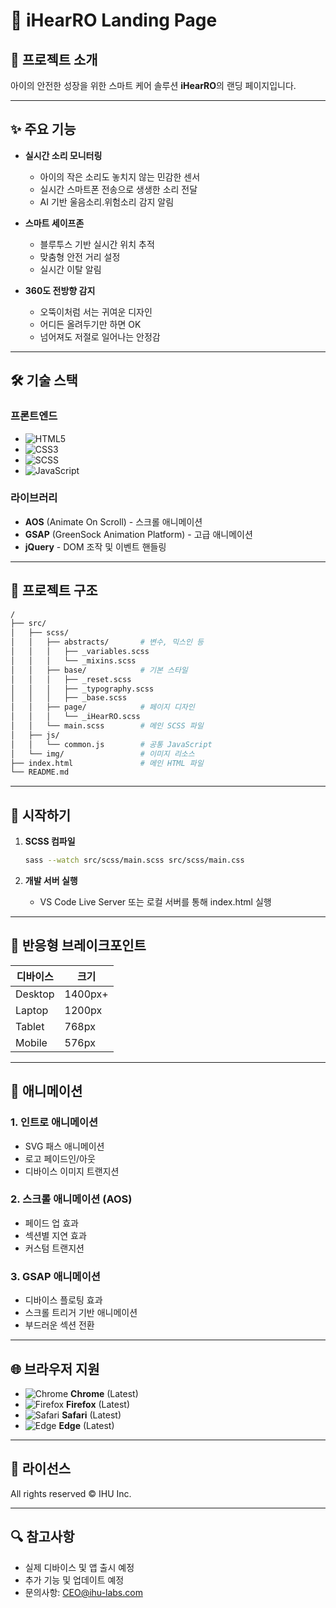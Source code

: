 # 🌟 iHearRO Landing Page

## 📝 프로젝트 소개

아이의 안전한 성장을 위한 스마트 케어 솔루션 **iHearRO**의 랜딩 페이지입니다.

---

## ✨ 주요 기능

* **실시간 소리 모니터링**
  * 아이의 작은 소리도 놓치지 않는 민감한 센서
  * 실시간 스마트폰 전송으로 생생한 소리 전달
  * AI 기반 울음소리.위험소리 감지 알림

* **스마트 세이프존**
  * 블루투스 기반 실시간 위치 추적
  * 맞춤형 안전 거리 설정
  * 실시간 이탈 알림

* **360도 전방향 감지**
  * 오뚝이처럼 서는 귀여운 디자인
  * 어디든 올려두기만 하면 OK
  * 넘어져도 저절로 일어나는 안정감

---

## 🛠️ 기술 스택

### 프론트엔드
* ![HTML5](https://img.shields.io/badge/HTML5-E34F26?style=flat-square&logo=html5&logoColor=white)
* ![CSS3](https://img.shields.io/badge/CSS3-1572B6?style=flat-square&logo=css3&logoColor=white)
* ![SCSS](https://img.shields.io/badge/SCSS-CC6699?style=flat-square&logo=sass&logoColor=white)
* ![JavaScript](https://img.shields.io/badge/JavaScript-F7DF1E?style=flat-square&logo=javascript&logoColor=black)

### 라이브러리
* **AOS** (Animate On Scroll) - 스크롤 애니메이션
* **GSAP** (GreenSock Animation Platform) - 고급 애니메이션
* **jQuery** - DOM 조작 및 이벤트 핸들링

---

## 📁 프로젝트 구조

```bash
/
├── src/
│   ├── scss/
│   │   ├── abstracts/       # 변수, 믹스인 등
│   │   │   ├── _variables.scss
│   │   │   └── _mixins.scss
│   │   ├── base/            # 기본 스타일
│   │   │   ├── _reset.scss
│   │   │   ├── _typography.scss
│   │   │   ├── _base.scss
│   │   ├── page/            # 페이지 디자인
│   │   │   └── _iHearRO.scss
│   │   └── main.scss        # 메인 SCSS 파일
│   ├── js/
│   │   └── common.js        # 공통 JavaScript
│   └── img/                 # 이미지 리소스
├── index.html               # 메인 HTML 파일
└── README.md
```

---

## 🚀 시작하기

1. **SCSS 컴파일**
   ```bash
   sass --watch src/scss/main.scss src/scss/main.css
   ```

2. **개발 서버 실행**
   * VS Code Live Server 또는 로컬 서버를 통해 index.html 실행

---

## 📱 반응형 브레이크포인트

| 디바이스 | 크기 |
|----------|------|
| Desktop | 1400px+ |
| Laptop | 1200px |
| Tablet | 768px |
| Mobile | 576px |

---

## 🎨 애니메이션

### 1. 인트로 애니메이션
* SVG 패스 애니메이션
* 로고 페이드인/아웃
* 디바이스 이미지 트랜지션

### 2. 스크롤 애니메이션 (AOS)
* 페이드 업 효과
* 섹션별 지연 효과
* 커스텀 트랜지션

### 3. GSAP 애니메이션
* 디바이스 플로팅 효과
* 스크롤 트리거 기반 애니메이션
* 부드러운 섹션 전환

---

## 🌐 브라우저 지원

* ![Chrome](https://img.shields.io/badge/Chrome-4285F4?style=flat-square&logo=googlechrome&logoColor=white) **Chrome** (Latest)
* ![Firefox](https://img.shields.io/badge/Firefox-FF7139?style=flat-square&logo=firefoxbrowser&logoColor=white) **Firefox** (Latest)
* ![Safari](https://img.shields.io/badge/Safari-000000?style=flat-square&logo=safari&logoColor=white) **Safari** (Latest)
* ![Edge](https://img.shields.io/badge/Edge-0078D7?style=flat-square&logo=microsoftedge&logoColor=white) **Edge** (Latest)

---

## 📄 라이선스

All rights reserved © IHU Inc.

---

## 🔍 참고사항

* 실제 디바이스 및 앱 출시 예정
* 추가 기능 및 업데이트 예정
* 문의사항: CEO@ihu-labs.com